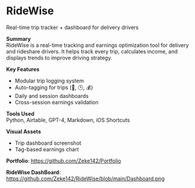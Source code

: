 # RideWise
Real-time trip tracker + dashboard for delivery drivers

**Summary**  
RideWise is a real-time tracking and earnings optimization tool for delivery and rideshare drivers. It helps track every trip, calculates income, and displays trends to improve driving strategy.

**Key Features**
- Modular trip logging system
- Auto-tagging for trips (🚗, 🕒, 💰)
- Daily and session dashboards
- Cross-session earnings validation

**Tools Used**  
Python, Airtable, GPT-4, Markdown, iOS Shortcuts

**Visual Assets**  
- Trip dashboard screenshot  
- Tag-based earnings chart

**Portfolio**: https://github.com/Zeke142/Portfolio

**RideWise DashBoard**: https://github.com/Zeke142/RideWise/blob/main/Dashboard.png